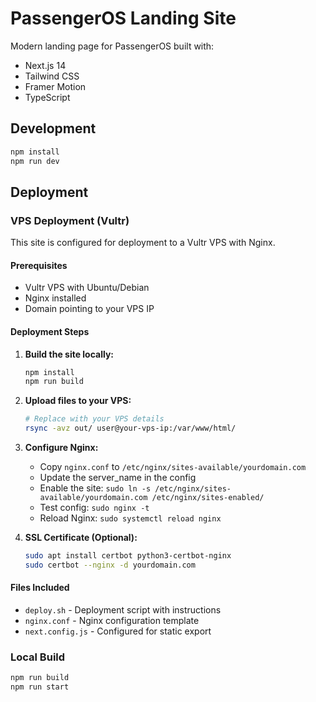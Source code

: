 # PassengerOS Landing Site

Modern landing page for PassengerOS built with:
- Next.js 14
- Tailwind CSS
- Framer Motion
- TypeScript

## Development
```bash
npm install
npm run dev
```

## Deployment

### VPS Deployment (Vultr)

This site is configured for deployment to a Vultr VPS with Nginx.

#### Prerequisites
- Vultr VPS with Ubuntu/Debian
- Nginx installed
- Domain pointing to your VPS IP

#### Deployment Steps

1. **Build the site locally:**
   ```bash
   npm install
   npm run build
   ```

2. **Upload files to your VPS:**
   ```bash
   # Replace with your VPS details
   rsync -avz out/ user@your-vps-ip:/var/www/html/
   ```

3. **Configure Nginx:**
   - Copy `nginx.conf` to `/etc/nginx/sites-available/yourdomain.com`
   - Update the server_name in the config
   - Enable the site: `sudo ln -s /etc/nginx/sites-available/yourdomain.com /etc/nginx/sites-enabled/`
   - Test config: `sudo nginx -t`
   - Reload Nginx: `sudo systemctl reload nginx`

4. **SSL Certificate (Optional):**
   ```bash
   sudo apt install certbot python3-certbot-nginx
   sudo certbot --nginx -d yourdomain.com
   ```

#### Files Included
- `deploy.sh` - Deployment script with instructions
- `nginx.conf` - Nginx configuration template
- `next.config.js` - Configured for static export

### Local Build
```bash
npm run build
npm run start
```